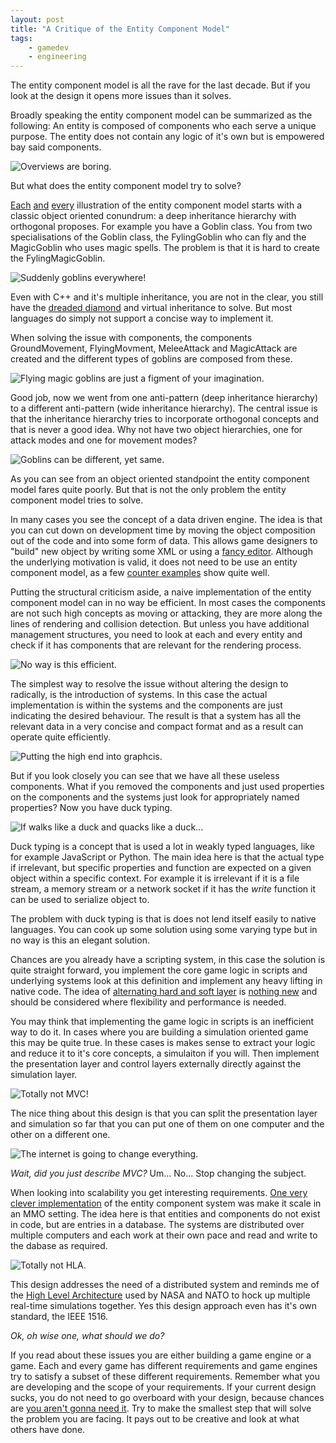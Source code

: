 ```yaml
---
layout: post
title: "A Critique of the Entity Component Model"
tags:
    - gamedev
    - engineering
---
```


The entity component model is all the rave for the last decade. But if you look
at the design it opens more issues than it solves. 

Broadly speaking the entity component model can be summarized as the following: 
An entity is composed of components who each serve a unique purpose. The entity
does not contain any logic of it's own but is empowered bay said components.  

<img class="img-responsive" src="/images/ecm/ecm-intro.png" alt="Overviews are boring." />

But what does the entity component model try to solve?

<!--more-->

[Each][1] [and][2] [every][3] illustration of the entity component model starts
with a classic object oriented conundrum: a deep inheritance hierarchy with 
orthogonal proposes. For example you have a Goblin class. You from two 
specialisations of the Goblin class, the FylingGoblin who can fly and the 
MagicGoblin who uses magic spells. The problem is that it is hard to create 
the FylingMagicGoblin. 

<img class="img-responsive" src="/images/ecm/dreaded-diamond.png" alt="Suddenly goblins everywhere!" />

Even with C++ and it's multiple inheritance, you are not in the clear, you still
have the [dreaded diamond][4] and virtual inheritance to solve. But most 
languages do simply not support a concise way to implement it. 

When solving the issue with components, the components GroundMovement, FlyingMovment,
MeleeAttack and MagicAttack are created and the different types of goblins are
composed from these. 

<img class="img-responsive" src="/images/ecm/flying-magic-goblin.png" alt="Flying magic goblins are just a figment of your imagination." />

Good job, now we went from one anti-pattern (deep inheritance hierarchy) to a 
different anti-pattern (wide inheritance hierarchy). The central issue is that 
the inheritance hierarchy tries to incorporate orthogonal concepts and that is
never a good idea. Why not have two object hierarchies, one for attack modes
and one for movement modes?

<img class="img-responsive" src="/images/ecm/goblin-sanity.png" alt="Goblins can be different, yet same." />

As you can see from an object oriented standpoint the entity component model
fares quite poorly. But that is not the only problem the entity component model
tries to solve.

In many cases you see the concept of a data driven engine. The idea is that you
can cut down on development time by moving the object composition out of the
code and into some form of data. This allows game designers to "build" new 
object by writing some XML or using a [fancy editor][5]. Although the 
underlying motivation is valid, it does not need to be use an entity component 
model, as a few [counter examples][6] show quite well.

Putting the structural criticism aside, a naive implementation of the entity 
component model can in no way be efficient. In most cases the components are 
not such high concepts as moving or attacking, they are more along the
lines of rendering and collision detection. But unless you have additional 
management structures, you need to look at each and every entity and
check if it has components that are relevant for the rendering process. 

<img class="img-responsive" src="/images/ecm/inefficient.png" alt="No way is this efficient." />

The simplest way to resolve the issue without altering the design to radically,
is the introduction of systems. In this case the actual implementation is
within the systems and the components are just indicating the desired behaviour.
The result is that a system has all the relevant data in a very concise and 
compact format and as a result can operate quite efficiently.

<img class="img-responsive" src="/images/ecm/better-graphics.png" alt="Putting the high end into graphcis." />

But if you look closely you can see that we have all these useless components. 
What if you removed the components and just used properties on the components and
the systems just look for appropriately named properties? Now you have duck typing. 

<img class="img-responsive" src="/images/ecm/duck-typing.png" alt="If walks like a duck and quacks like a duck..." />

Duck typing is a concept that is used a lot in weakly typed languages, like 
for example JavaScript or Python. The main idea here is that the actual type 
if irrelevant, but specific properties and function are expected on a given
object within a specific context. For example it is irrelevant if it is a 
file stream, a memory stream or a network socket if it has the *write* function 
it can be used to serialize object to.

The problem with duck typing is that is does not lend itself easily to native 
languages. You can cook up some solution using some varying type but in no 
way is this an elegant solution. 

Chances are you already have a scripting system, in this case the solution is
quite straight forward, you implement the core game logic in scripts and 
underlying systems look at this definition and implement any heavy lifting in
native code. The idea of [alternating hard and soft layer][7] is [nothing new][8]
and should be considered where flexibility and performance is needed.

You may think that implementing the game logic in scripts is an inefficient way
to do it. In cases where you are building a simulation oriented game this
may be quite true. In these cases is makes sense to extract your logic and reduce
it to it's core concepts, a simulaiton if you will. Then implement the 
presentation layer and control layers externally directly against the simulation 
layer. 

<img class="img-responsive" src="/images/ecm/totally-not-mvc.png" alt="Totally not MVC!" />

The nice thing about this design is that you can split the presentation layer and
simulation so far that you can put one of them on one computer and the other 
on a different one. 

<img class="img-responsive" src="/images/ecm/mvc-network.png" alt="The internet is going to change everything." />

*Wait, did you just describe MVC?* Um... No... Stop changing the subject. 

When looking into scalability you get interesting requirements. [One very clever
implementation][9] of the entity component system was make it scale in an MMO 
setting. The idea here is that entities and components do not exist in code, 
but are entries in a database. The systems are distributed over multiple 
computers and each work at their own pace and read and write to the dabase as 
required. 

<img class="img-responsive" src="/images/ecm/mmo-ecm.png" alt="Totally not HLA." />

This design addresses the need of a distributed system and reminds me of the 
[High Level Architecture][10] used by NASA and NATO to hock up multiple real-time 
simulations together. Yes this design approach even has it's own standard, the 
IEEE 1516.

*Ok, oh wise one, what should we do?* 

If you read about these issues you are either building a game engine or a game. 
Each and every game has different requirements and game engines try to satisfy a
subset of these different requirements. Remember what you are developing and the
scope of your requirements. If your current design sucks, you do not need to go
overboard with your design, because chances are [you aren't gonna need it][11]. 
Try to make the smallest step that will solve the problem you are facing. It
pays out to be creative and look at what others have done.

[1]: http://piemaster.net/2011/07/entity-component-primer/
[2]: http://gameprogrammingpatterns.com/component.html
[3]: http://cowboyprogramming.com/2007/01/05/evolve-your-heirachy/
[4]: http://www.parashift.com/c++-faq/mi-diamond.html
[5]: http://unity3d.com/
[6]: https://www.unrealengine.com/
[7]: http://c2.com/cgi/wiki?AlternateHardAndSoftLayers
[8]: http://www.panda3d.org/
[9]: http://t-machine.org/index.php/2007/09/03/entity-systems-are-the-future-of-mmog-development-part-1/
[10]: https://en.wikipedia.org/wiki/High-level_architecture_(simulation)
[11]: https://en.wikipedia.org/wiki/You_aren't_gonna_need_it
